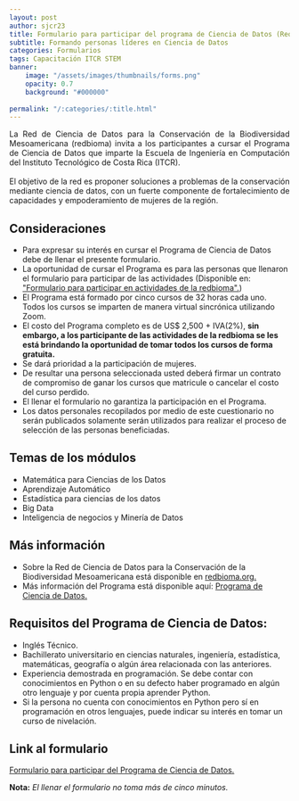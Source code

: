 ```yaml
---
layout: post
author: sjcr23
title: Formulario para participar del programa de Ciencia de Datos (Requiere conocimientos de Python)
subtitle: Formando personas líderes en Ciencia de Datos
categories: Formularios
tags: Capacitación ITCR STEM
banner: 
    image: "/assets/images/thumbnails/forms.png"
    opacity: 0.7
    background: "#000000"
    
permalink: "/:categories/:title.html"
---
```


<div style="text-align: justify">
La Red de Ciencia de Datos para la Conservación de la Biodiversidad Mesoamericana (redbioma) invita a los participantes a cursar el Programa de Ciencia de Datos que imparte la Escuela de Ingeniería en Computación del Instituto Tecnológico de Costa Rica (ITCR).
<br><br>
El objetivo de la red es proponer soluciones a problemas de la conservación mediante ciencia de datos, con un fuerte componente de fortalecimiento de capacidades y empoderamiento de mujeres de la región.
</div>

## Consideraciones

- Para expresar su interés en cursar el Programa de Ciencia de Datos debe de llenar el presente formulario.
- La oportunidad de cursar el Programa es para las personas que llenaron el formulario para participar de las actividades (Disponible en: ["Formulario para participar en actividades de la redbioma".](https://redbioma.github.io/formularios/invitacion-red.html))
- El Programa está formado por cinco cursos de 32 horas cada uno. Todos los cursos se imparten de manera virtual sincrónica utilizando Zoom.
- El costo del Programa completo es de US$ 2,500 + IVA(2%), **sin embargo, a los participante de las actividades de la redbioma se les está brindando la oportunidad de tomar todos los cursos de forma gratuita.**
- Se dará prioridad a la participación de mujeres.
- De resultar una persona seleccionada usted deberá firmar un contrato de compromiso de ganar los cursos que matricule o cancelar el costo del curso perdido.
- El llenar el formulario no garantiza la participación en el Programa.
- Los datos personales recopilados por medio de este cuestionario no serán publicados solamente serán utilizados para realizar el proceso de selección de las personas beneficiadas.
  
## Temas de los módulos

- Matemática para Ciencias de los Datos
- Aprendizaje Automático
- Estadística para ciencias de los datos
- Big Data
- Inteligencia de negocios y Minería de Datos

## Más información

- Sobre la Red de Ciencia de Datos para la Conservación de la Biodiversidad Mesoamericana está disponible en [redbioma.org.](https://redbioma.github.io)
- Más información del Programa está disponible aquí: [Programa de Ciencia de Datos.](https://www.tec.ac.cr/fundatec/programa-ciencias-datos-escuela-computacion)

## Requisitos del Programa de Ciencia de Datos:

- Inglés Técnico.
- Bachillerato universitario en ciencias naturales, ingeniería, estadística, matemáticas, geografía o algún área relacionada con las anteriores.
- Experiencia demostrada en programación. Se debe contar con conocimientos en Python o en su defecto haber programado en algún otro lenguaje y por cuenta propia aprender Python.
- Si la persona no cuenta con conocimientos en Python pero sí en programación en otros lenguajes, puede indicar su interés en tomar un curso de nivelación.

## Link al formulario

[Formulario para participar del Programa de Ciencia de Datos.](https://forms.gle/ebEFYhef4QAraR6E9)

**Nota:** *El llenar el formulario no toma más de cinco minutos.*
